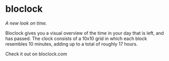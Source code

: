 # bloclock
_A new look on time._

Bloclock gives you a visual overview of the time in your day that is left, and has passed. The clock consists of a 10x10 grid in which each block resembles 10 minutes, adding up to a total of roughly 17 hours.

Check it out on bloclock.com
